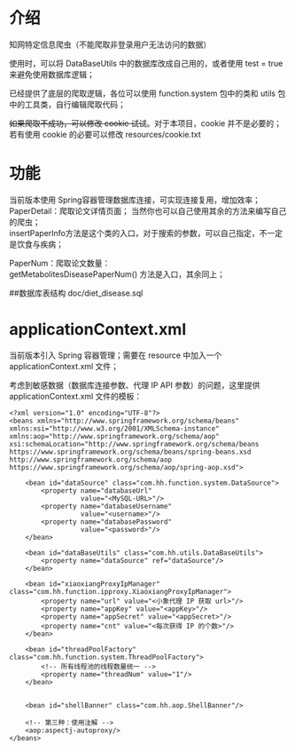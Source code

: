 # 介绍
知网特定信息爬虫（不能爬取非登录用户无法访问的数据）

使用时，可以将 DataBaseUtils 中的数据库改成自己用的，或者使用 test = true 来避免使用数据库逻辑；

已经提供了底层的爬取逻辑，各位可以使用 function.system 包中的类和 utils 包中的工具类，自行编辑爬取代码；

~~如果爬取不成功，可以修改 cookie 试试~~。对于本项目，cookie 并不是必要的；若有使用 cookie 的必要可以修改 resources/cookie.txt



# 功能
当前版本使用 Spring容器管理数据库连接，可实现连接复用，增加效率；   
PaperDetail：爬取论文详情页面；
当然你也可以自己使用其余的方法来编写自己的爬虫；  
insertPaperInfo方法是这个类的入口，对于搜索的参数，可以自己指定，不一定是饮食与疾病；

PaperNum：爬取论文数量：  
getMetabolitesDiseasePaperNum() 方法是入口，其余同上；

##数据库表结构
doc/diet_disease.sql

# applicationContext.xml
当前版本引入 Spring 容器管理；需要在 resource 中加入一个 applicationContext.xml 文件；



考虑到敏感数据（数据库连接参数、代理 IP API 参数）的问题，这里提供 applicationContext.xml 文件的模板：

    <?xml version="1.0" encoding="UTF-8"?>
    <beans xmlns="http://www.springframework.org/schema/beans"
    xmlns:xsi="http://www.w3.org/2001/XMLSchema-instance"
    xmlns:aop="http://www.springframework.org/schema/aop"
    xsi:schemaLocation="http://www.springframework.org/schema/beans
    https://www.springframework.org/schema/beans/spring-beans.xsd
    http://www.springframework.org/schema/aop
    https://www.springframework.org/schema/aop/spring-aop.xsd">
    
        <bean id="dataSource" class="com.hh.function.system.DataSource">
            <property name="databaseUrl"
                      value="<MySQL-URL>"/>
            <property name="databaseUsername"
                      value="<username>"/>
            <property name="databasePassword"
                      value="<password>"/>
        </bean>
    
        <bean id="dataBaseUtils" class="com.hh.utils.DataBaseUtils">
            <property name="dataSource" ref="dataSource"/>
        </bean>
    
        <bean id="xiaoxiangProxyIpManager" class="com.hh.function.ipproxy.XiaoxiangProxyIpManager">
            <property name="url" value="<小象代理 IP 获取 url>"/>
            <property name="appKey" value="<appKey>"/>
            <property name="appSecret" value="<appSecret>"/>
            <property name="cnt" value="<每次获得 IP 的个数>"/>
        </bean>
    
        <bean id="threadPoolFactory" class="com.hh.function.system.ThreadPoolFactory">
            <!-- 所有线程池的线程数量统一 -->
            <property name="threadNum" value="1"/>
        </bean>
    
    
        <bean id="shellBanner" class="com.hh.aop.ShellBanner"/>
    
        <!-- 第三种：使用注解 -->
        <aop:aspectj-autoproxy/>
    </beans>

